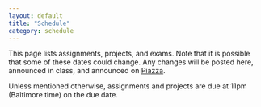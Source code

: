 ```yaml
---
layout: default
title: "Schedule"
category: schedule
---
```


This page lists assignments, projects, and exams. Note that it is possible that some
of these dates could change. Any changes will be posted here, announced in class,
and announced on [Piazza](https://piazza.com/jhu/spring2025/601220sp25/home).

Unless mentioned otherwise, assignments and projects are due at 11pm (Baltimore time)
on the due date.

<!--
Assignment/Exam | Date
--------------- | ----
[Homework 0](assign/hw0.html) | Due Fri, September 6th
[Homework 1](assign/hw1.html) | Due Fri, September 13th
[Homework 2](https://www.gradescope.com/courses/799633/assignments/4848796) | Due Fri, September 20th
[Homework 3](assign/hw3.html) | Due Fri, September 27th
[Homework 4](https://www.gradescope.com/courses/799633/assignments/4998950) | Due Fri, October 4th
[Midterm Project](assign/midterm.html) | Due Fri Oct 11th, Wed Oct 23rd
[Homework 5](assign/hw5.html) | Due Fri, November 1st
[Homework 6](https://www.gradescope.com/courses/799633/assignments/5247750) | Due Fri, November 8th
[Homework 7](assign/hw7.html) | Due Fri, November 15th
[Final Project](assign/final.html) | Due Fri Nov 22nd &amp; Fri Dec 6th
-->